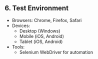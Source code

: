 ## 6. Test Environment

- Browsers: Chrome, Firefox, Safari
- Devices: 
  * Desktop (Windows)
  * Mobile (iOS, Android)
  * Tablet (iOS, Android)
- Tools: 
  * Selenium WebDriver for automation